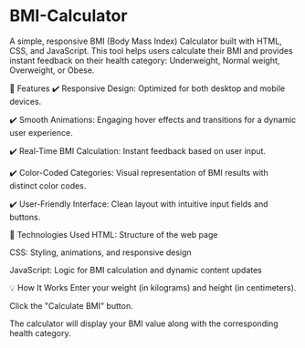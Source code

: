 # BMI-Calculator
A simple, responsive BMI (Body Mass Index) Calculator built with HTML, CSS, and JavaScript. This tool helps users calculate their BMI and provides instant feedback on their health category: Underweight, Normal weight, Overweight, or Obese.

🚀 Features
✔️ Responsive Design: Optimized for both desktop and mobile devices.

✔️ Smooth Animations: Engaging hover effects and transitions for a dynamic user experience.

✔️ Real-Time BMI Calculation: Instant feedback based on user input.

✔️ Color-Coded Categories: Visual representation of BMI results with distinct color codes.

✔️ User-Friendly Interface: Clean layout with intuitive input fields and buttons.

🔧 Technologies Used
HTML: Structure of the web page

CSS: Styling, animations, and responsive design

JavaScript: Logic for BMI calculation and dynamic content updates

💡 How It Works
Enter your weight (in kilograms) and height (in centimeters).

Click the "Calculate BMI" button.

The calculator will display your BMI value along with the corresponding health category.
